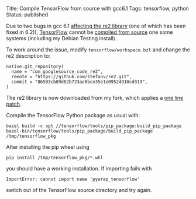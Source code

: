 Title: Compile TensorFlow from source with gcc6.1
Tags: tensorflow, python
Status: published

Due to two bugs in gcc 6.1
[affecting the re2 library](https://github.com/google/re2/issues/102)
(one of which has been fixed in 6.2)),
[TensorFlow](https://www.tensorflow.org/) cannot be
[compiled from source](https://www.tensorflow.org/versions/r0.10/get_started/os_setup.html)
one some systems (including my Debian Testing install).

To work around the issue, modify ``tensorflow/workspace.bzl`` and
change the re2 description to:

```
native.git_repository(
  name = "com_googlesource_code_re2",
  remote = "https://github.com/stefanv/re2.git",
  commit = "86503cb89d82b723ae0bce35e1e09524910cd319",
)
```

The re2 library is now downloaded from my fork, which applies a
[one line patch](https://github.com/stefanv/re2/commit/86503cb89d82b723ae0bce35e1e09524910cd319).

Compile the TensorFlow Python package as usual with:

```
bazel build -c opt //tensorflow/tools/pip_package:build_pip_package
bazel-bin/tensorflow/tools/pip_package/build_pip_package /tmp/tensorflow_pkg
```

After installing the pip wheel using

```
pip install /tmp/tensorflow_pkg/*.whl
```

you should have a working installation.  If importing fails with

```text
ImportError: cannot import name 'pywrap_tensorflow'
```

switch out of the TensorFlow source directory and try again.
